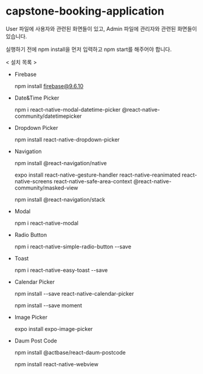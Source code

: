# capstone-booking-application

User 파일에 사용자와 관련된 화면들이 있고, Admin 파일에 관리자와 관련된 화면들이 있습니다.

실행하기 전에 npm install을 먼저 입력하고 npm start를 해주어야 합니다.

< 설치 목록 >
- Firebase

    npm install firebase@9.6.10

- Date&Time Picker

    npm i react-native-modal-datetime-picker @react-native-community/datetimepicker

- Dropdown Picker

    npm install react-native-dropdown-picker

- Navigation

    npm install @react-navigation/native

    expo install react-native-gesture-handler react-native-reanimated react-native-screens react-native-safe-area-context @react-native-community/masked-view
    
    npm install @react-navigation/stack

- Modal

    npm i react-native-modal

- Radio Button

    npm i react-native-simple-radio-button --save

- Toast

    npm i react-native-easy-toast --save

- Calendar Picker

    npm install --save react-native-calendar-picker

    npm install --save moment

- Image Picker

    expo install expo-image-picker

- Daum Post Code

    npm install @actbase/react-daum-postcode

    npm install react-native-webview